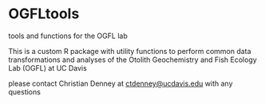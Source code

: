 # OGFLtools
tools and functions for the OGFL lab


This is a custom R package with utility functions to perform common data transformations and analyses of the Otolith Geochemistry and Fish Ecology Lab (OGFL) at UC Davis

please contact Christian Denney at ctdenney@ucdavis.edu with any questions
